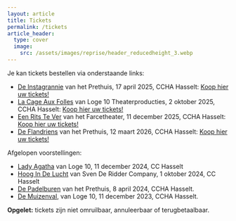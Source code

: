 ```yaml
---
layout: article
title: Tickets
permalink: /tickets
article_header:
  type: cover
  image:
    src: /assets/images/reprise/header_reducedheight_3.webp
---
```


Je kan tickets bestellen via onderstaande links:
- [De Instagrannie](/voorstellingen/de-instagrannie) van het Prethuis, 17 april 2025, CCHA Hasselt: [Koop hier uw tickets!](https://tickets.roodfluweel.be/reprise/Show/SeatSelection/78ae96b8-4b94-4308-b44d-a5db0b3ebd33)
- [La Cage Aux Folles](/voorstellingen/la-cage-aux-folles) van Loge 10 Theaterproducties, 2 oktober 2025, CCHA Hasselt: [Koop hier uw tickets!](https://tickets.roodfluweel.be/nl/reprise/Show/SeatSelection/5d49dc24-00cb-4cad-b8e4-06aa44689d93)
- [Een Rits Te Ver](/voorstellingen/een-rits-te-ver) van het Farcetheater, 11 december 2025, CCHA Hasselt: [Koop hier uw tickets!](https://tickets.roodfluweel.be/nl/reprise/Show/SeatSelection/6199227e-57f7-47c1-bcd8-144d3b5f28f3)
- [De Flandriens](/voorstellingen/de-flandriens) van het Prethuis, 12 maart 2026, CCHA Hasselt: [Koop hier uw tickets!](https://tickets.roodfluweel.be/nl/reprise/Show/SeatSelection/2d09337a-1390-48ca-bfc0-9e0464543d28)

Afgelopen voorstellingen:
- [Lady Agatha](/voorstellingen/lady-agatha) van Loge 10, 11 december 2024, CC Hasselt
- [Hoog In De Lucht](/voorstellingen/hoog-in-de-lucht) van Sven De Ridder Company, 1 oktober 2024, CC Hasselt
- [De Padelburen](/voorstellingen/de-padelburen) van het Prethuis, 8 april 2024, CCHA Hasselt.
- [De Muizenval](/voorstellingen/de-muizenval), van Loge 10, 11 december 2023, CCHA Hasselt.

**Opgelet:** tickets zijn niet omruilbaar, annuleerbaar of terugbetaalbaar.
